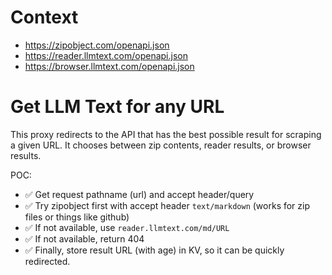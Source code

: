 # Context

- https://zipobject.com/openapi.json
- https://reader.llmtext.com/openapi.json
- https://browser.llmtext.com/openapi.json

# Get LLM Text for any URL

This proxy redirects to the API that has the best possible result for scraping a given URL. It chooses between zip contents, reader results, or browser results.

POC:

- ✅ Get request pathname (url) and accept header/query
- ✅ Try zipobject first with accept header `text/markdown` (works for zip files or things like github)
- ✅ If not available, use `reader.llmtext.com/md/URL`
- ✅ If not available, return 404
- ✅ Finally, store result URL (with age) in KV, so it can be quickly redirected.
